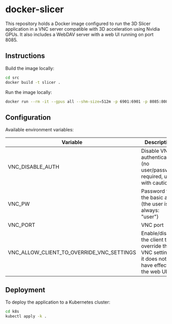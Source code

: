 # docker-slicer

This repository holds a Docker image configured to run the 3D Slicer application in a VNC server compatible with 3D acceleration using Nvidia GPUs. It also includes a WebDAV server with a web UI running on port 8085.

## Instructions

Build the image locally:

```bash
cd src
docker build -t slicer . 
```

Run the image locally:

```bash
docker run --rm -it --gpus all --shm-size=512m -p 6901:6901 -p 8085:8085 -e VNC_DISABLE_AUTH=true --user root slicer
```

## Configuration

Available environment variables:

| Variable                                  | Description                                                                                   | Default     |
|-------------------------------------------|-----------------------------------------------------------------------------------------------|-------------|
| VNC_DISABLE_AUTH                          | Disable VNC authentication (no user/password required, use with caution)                      | false       |
| VNC_PW                                    | Password for the basic auth (the user is always: "user")                                      | vncpassword |
| VNC_PORT                                  | VNC port                                                                                      | 6901        |
| VNC_ALLOW_CLIENT_TO_OVERRIDE_VNC_SETTINGS | Enable/disable the client to override the VNC settings, it does not have effect on the web UI | false       |

## Deployment

To deploy the application to a Kubernetes cluster:

```bash
cd k8s
kubectl apply -k .     
```
